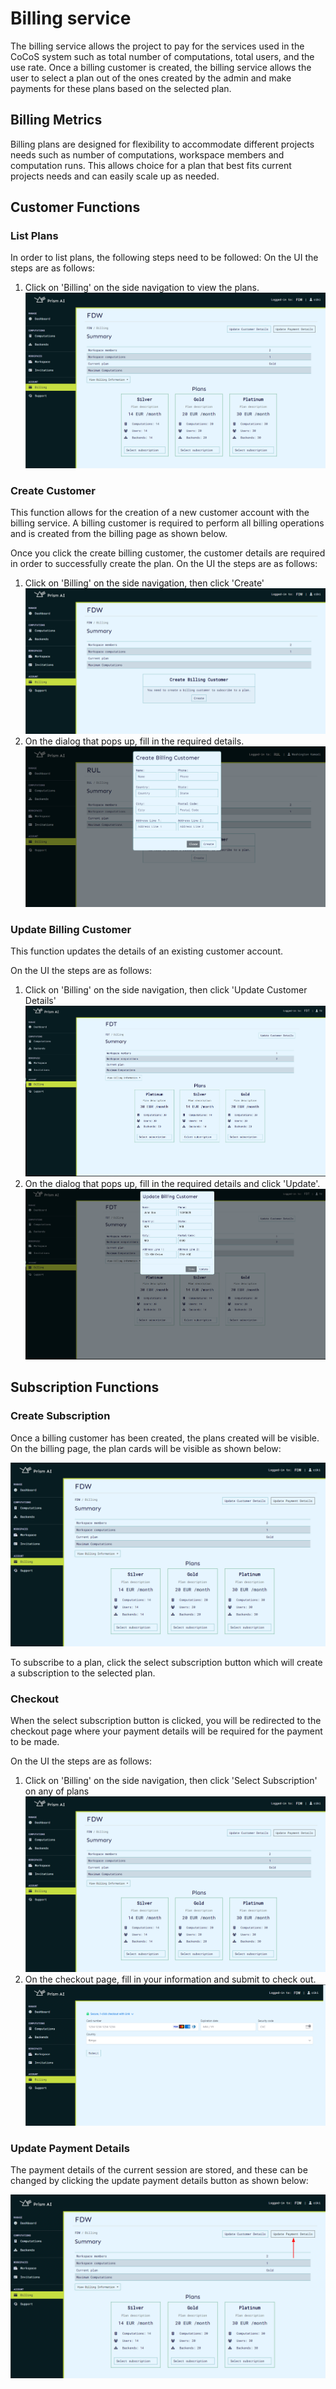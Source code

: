 # Billing service

The billing service allows the project to pay for the services used in the CoCoS system such as total number of computations, total users, and the use rate. Once a billing customer is created, the billing service allows the user to select a plan out of the ones created by the admin and make payments for these plans based on the selected plan.

## Billing Metrics

Billing plans are designed for flexibility to accommodate different projects needs such as number of computations, workspace members and computation runs. This allows choice for a plan that best fits current projects needs and can easily scale up as needed.
## Customer Functions

### List Plans
In order to list plans, the following steps need to be followed:
On the UI the steps are as follows:

1. Click on 'Billing' on the side navigation to view the plans.
   ![Plans Page](img/plans_page.png)

### Create Customer
This function allows for the creation of a new customer account with the billing service. A billing customer is required to perform all billing operations and is created from the billing page as shown below.

Once you click the create billing customer, the customer details are required in order to successfully create the plan.
On the UI the steps are as follows:

1. Click on 'Billing' on the side navigation, then click 'Create'
   ![Create Billing Customer](img/create_customer.png)
2. On the dialog that pops up, fill in the required details.
   ![Create Customer Modal](img/create_customer_modal.png)

### Update Billing Customer

This function updates the details of an existing customer account.


On the UI the steps are as follows:
1. Click on 'Billing' on the side navigation, then click 'Update Customer Details'
   ![Billing Page](img/ui/billing_customer_plans.png)
2. On the dialog that pops up, fill in the required details and click 'Update'.
   ![Update Customer Modal](img/ui/update_customer_modal.png)

## Subscription Functions

### Create Subscription

Once a billing customer has been created, the plans created will be visible. On the billing page, the plan cards will be visible as shown below:

![Plans Page](img/plans_page.png)

To subscribe to a plan, click the select subscription button which will create a subscription to the selected plan.


### Checkout

When the select subscription button is clicked, you will be redirected to the checkout page where your payment details will be required for the payment to be made.

On the UI the steps are as follows:
1. Click on 'Billing' on the side navigation, then click 'Select Subscription' on any of plans
   ![Plans Page](img/plans_page.png)
2. On the checkout page, fill in your information and submit to check out.
   ![Checkout Page](img/checkout_page.png)

### Update Payment Details

The payment details of the current session are stored, and these can be changed by clicking the update payment details button as shown below:

![Update Payment Details](img/update_payment_details.png)
